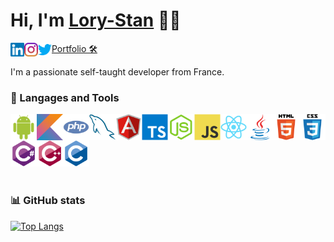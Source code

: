 # Hi, I'm [Lory-Stan](https://stantanasi.github.io) 👋🏽

<a href="https://www.linkedin.com/in/lory-stan-tanasi" target="_blank"><img align="left" height="22px" alt="Lory-Stan TANASI | LinkedIn" src="./assets/images/linkedin.svg" /></a>
<a href="https://www.instagram.com/stan.tns" target="_blank"><img align="left" height="22px" alt="Lory-Stan TANASI | Instagram" src="./assets/images/instagram.svg" /></a>
<a href="https://twitter.com/StanTanasi" target="_blank"><img align="left" height="22px" alt="Lory-Stan TANASI | Twitter" src="./assets/images/twitter.svg" /></a>
<a href="https://stantanasi.github.io">Portfolio 🛠</a>


I'm a passionate self-taught developer from France.


### 🔨 Langages and Tools

<img align="left" height="42px" alt="Android" src="./assets/images/android.svg" />
<img align="left" height="42px" alt="Kotlin" src="./assets/images/kotlin.svg" />
<img align="left" height="42px" alt="PHP" src="./assets/images/php.svg" />
<img align="left" height="42px" alt="MySQL" src="./assets/images/mysql.svg" />
<img align="left" height="42px" alt="Angular" src="./assets/images/angular.svg" />
<img align="left" height="42px" alt="Typescript" src="./assets/images/typescript.svg" />
<img align="left" height="42px" alt="Node.js" src="./assets/images/nodejs.svg" />
<img align="left" height="42px" alt="JavaScript" src="./assets/images/javascript.svg" />
<img align="left" height="42px" alt="React" src="./assets/images/react.svg" />
<img align="left" height="42px" alt="Java" src="./assets/images/java.svg" />
<img align="left" height="42px" alt="HTML5" src="./assets/images/html5.svg" />
<img align="left" height="42px" alt="CSS3" src="./assets/images/css3.svg" />
<img align="left" height="42px" alt="C#" src="./assets/images/csharp.svg" />
<img align="left" height="42px" alt="C++" src="./assets/images/cplusplus.svg" />
<img height="42px" alt="C" src="./assets/images/c.svg" />

<br>
<br>

### 📊 GitHub stats

[![Top Langs](https://github-readme-stats.vercel.app/api/top-langs/?username=stantanasi&layout=compact)](https://github.com/anuraghazra/github-readme-stats)
